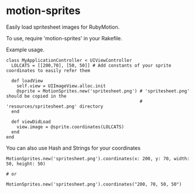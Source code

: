 motion-sprites
==============

Easily load spritesheet images for RubyMotion.

To use, require 'motion-sprites' in your Rakefile.

Example usage.

    class MyApplicationController < UIViewController
      LOLCATS = [[200,70], [50, 50]] # Add constants of your sprite coordinates to easily refer them

      def loadView
        self.view = UIImageView.alloc.init
        @sprite = MotionSprites.new('spritesheet.png') # 'spritesheet.png' should be copied in the
                                                       # 'resources/spritesheet.png' directory
      end

      def viewDidLoad
        view.image = @sprite.coordinates(LOLCATS)
      end
    end

You can also use Hash and Strings for your coordinates

    MotionSprites.new('spritesheet.png').coordinates(x: 200, y: 70, width: 50, height: 50)

    # or

    MotionSprites.new('spritesheet.png').coordinates("200, 70, 50, 50")